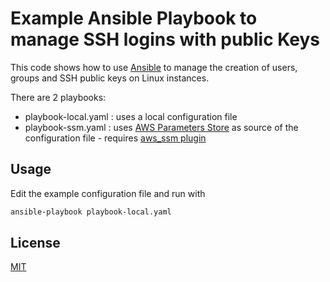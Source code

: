 # Example Ansible Playbook to manage SSH logins with public Keys

This code shows how to use [Ansible](https://www.ansible.com/) to manage the creation of users, groups and SSH public keys on Linux instances.

There are 2 playbooks:

- playbook-local.yaml : uses a local configuration file
- playbook-ssm.yaml : uses [AWS Parameters Store](https://docs.aws.amazon.com/systems-manager/latest/userguide/systems-manager-parameter-store.html) as source of the configuration file - requires [aws_ssm plugin](https://docs.ansible.com/ansible/latest/plugins/lookup/aws_ssm.html)

## Usage

Edit the example configuration file and run with 
```bash
ansible-playbook playbook-local.yaml
```

## License
[MIT](https://choosealicense.com/licenses/mit/)
